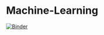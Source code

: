 # Machine-Learning
[![Binder](https://mybinder.org/badge.svg)](https://mybinder.org/v2/gh/naushadS/Machine-Learning/master)
